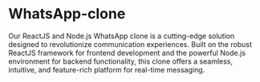 # WhatsApp-clone
Our ReactJS and Node.js WhatsApp clone is a cutting-edge solution designed to revolutionize communication experiences. Built on the robust ReactJS framework for frontend development and the powerful Node.js environment for backend functionality, this clone offers a seamless, intuitive, and feature-rich platform for real-time messaging.
